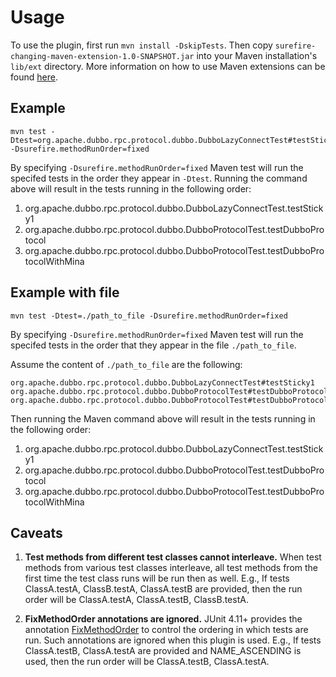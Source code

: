 # Usage

To use the plugin, first run ```mvn install -DskipTests```. Then copy ```surefire-changing-maven-extension-1.0-SNAPSHOT.jar``` into your Maven installation's ```lib/ext``` directory. More information on how to use Maven extensions can be found [here](https://maven.apache.org/examples/maven-3-lifecycle-extensions.html#use-your-extension-in-your-build-s).

## Example

```
mvn test -Dtest=org.apache.dubbo.rpc.protocol.dubbo.DubboLazyConnectTest#testSticky1,org.apache.dubbo.rpc.protocol.dubbo.DubboProtocolTest#testDubboProtocol,org.apache.dubbo.rpc.protocol.dubbo.DubboProtocolTest#testDubboProtocolWithMina -Dsurefire.methodRunOrder=fixed
```

By specifying ```-Dsurefire.methodRunOrder=fixed``` Maven test will run the specifed tests in the order they appear in ```-Dtest```.
Running the command above will result in the tests running in the following order:

1. org.apache.dubbo.rpc.protocol.dubbo.DubboLazyConnectTest.testSticky1
2. org.apache.dubbo.rpc.protocol.dubbo.DubboProtocolTest.testDubboProtocol
3. org.apache.dubbo.rpc.protocol.dubbo.DubboProtocolTest.testDubboProtocolWithMina

## Example with file

```
mvn test -Dtest=./path_to_file -Dsurefire.methodRunOrder=fixed
```

By specifying ```-Dsurefire.methodRunOrder=fixed``` Maven test will run the specifed tests in the order that they appear in the file ```./path_to_file```.

Assume the content of ```./path_to_file``` are the following:

```
org.apache.dubbo.rpc.protocol.dubbo.DubboLazyConnectTest#testSticky1
org.apache.dubbo.rpc.protocol.dubbo.DubboProtocolTest#testDubboProtocol
org.apache.dubbo.rpc.protocol.dubbo.DubboProtocolTest#testDubboProtocolWithMina
```

Then running the Maven command above will result in the tests running in the following order:

1. org.apache.dubbo.rpc.protocol.dubbo.DubboLazyConnectTest.testSticky1
2. org.apache.dubbo.rpc.protocol.dubbo.DubboProtocolTest.testDubboProtocol
3. org.apache.dubbo.rpc.protocol.dubbo.DubboProtocolTest.testDubboProtocolWithMina


## Caveats

1. **Test methods from different test classes cannot interleave.**  When test methods from various test classes interleave, all test methods from the first time the test class runs will be run then as well. E.g., If tests ClassA.testA, ClassB.testA, ClassA.testB are provided, then the run order will be ClassA.testA, ClassA.testB, ClassB.testA.

2. **FixMethodOrder annotations are ignored.** JUnit 4.11+ provides the annotation [FixMethodOrder](https://junit.org/junit4/javadoc/4.12/org/junit/FixMethodOrder.html) to control the ordering in which tests are run. Such annotations are ignored when this plugin is used. E.g., If tests ClassA.testB, ClassA.testA are provided and NAME_ASCENDING is used, then the run order will be ClassA.testB, ClassA.testA.
